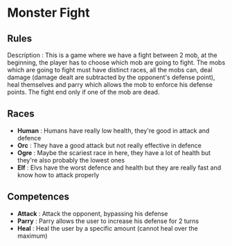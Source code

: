# Monster Fight

## Rules

Description : This is a game where we have a fight between 2 mob,
at the beginning, the player has to choose which mob are going to
fight. The mobs which are going to fight must have distinct races,
all the mobs can, deal damage (damage dealt are subtracted by
the opponent's defense point), heal themselves and parry which allows
the mob to enforce his defense points. The fight end only if one
of the mob are dead.

## Races

- **Human** : Humans have really low health, they're good in attack and defence
- **Orc** : They have a good attack but not really effective in defence
- **Ogre** : Maybe the scariest race in here, they have a lot of health
but they're also probably the lowest ones
- **Elf** : Elvs have the worst defence and health but they are really fast
and know how to attack properly

## Competences

- **Attack** : Attack the opponent, bypassing his defense
- **Parry** : Parry allows the user to increase his defense for 2 turns
- **Heal** : Heal the user by a specific amount (cannot heal over the maximum)